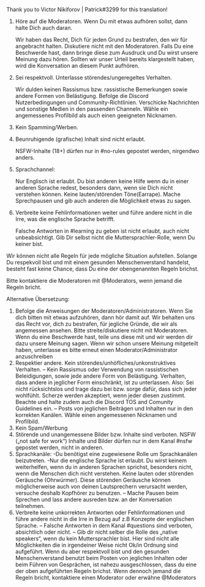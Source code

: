 Thank you to Victor Nikiforov | Patrick#3299 for this translation!

1.  Höre auf die Moderatoren. Wenn Du mit etwas aufhören sollst, dann halte Dich auch daran.

    Wir haben das Recht, Dich für jeden Grund zu bestrafen, den wir für angebracht halten.
    Diskutiere nicht mit den Moderatoren. Falls Du eine Beschwerde hast, dann bringe diese zum Ausdruck und Du wirst unsere Meinung dazu hören. 
    Sollten wir unser Urteil bereits klargestellt haben, wird die Konversation an diesem Punkt aufhören.

2.  Sei respektvoll. Unterlasse störendes/ungeregeltes Verhalten.

    Wir dulden keinen Rassismus bzw. rassistische Bemerkungen sowie andere Formen von Belästigung.
    Befolge die Discord Nutzerbedingungen und Community-Richtlinien.
    Verschicke Nachrichten und sonstige Medien in den passenden Channeln.
    Wähle ein angemessenes Profilbild als auch einen geeigneten Nicknamen.

3.  Kein Spamming/Werben.

4.  Beunruhigende (grafische) Inhalt sind nicht erlaubt.

    NSFW-Inhalte (18+) dürfen nur in #no-rules gepostet werden, nirgendwo anders.

5.  Sprachchannel:

    Nur Englisch ist erlaubt. Du bist anderen keine Hilfe wenn du in einer anderen Sprache redest, besonders dann, wenn sie Dich nicht verstehen können.
    Keine lauten/störenden Töne(Earrape).
    Mache Sprechpausen und gib auch anderen die Möglichkeit etwas zu sagen.

6.  Verbreite keine Fehlinformationen weiter und führe andere nicht in die Irre, was die englische Sprache betrifft.

    Falsche Antworten in #learning zu geben ist nicht erlaubt, auch nicht unbeabsichtigt.
    Gib Dir selbst nicht die Muttersprachler-Rolle, wenn Du keiner bist.

Wir können nicht alle Regeln für jede mögliche Situation aufstellen. Solange Du respekvoll bist und mit einem gesunden Menschenverstand handelst, besteht fast keine Chance, dass Du eine der obengenannten Regeln brichst.

Bitte kontaktiere die Moderatoren mit @Moderators, wenn jemand die Regeln bricht.

Alternative Übersetzung:

1.    Befolge die Anweisungen der Moderatoren/Administratoren. Wenn Sie dich bitten mit etwas aufzuhören, dann hör damit auf. Wir behalten uns das Recht vor, dich zu bestrafen, für jegliche Gründe, die wir als angemessen ansehen. Bitte streite/diskutiere nicht mit Moderatoren. Wenn du eine Beschwerde hast, teile uns diese mit und wir werden dir dazu unsere Meinung sagen. Wenn wir schon unsere Meinung mitgeteilt haben, unterlasse es bitte erneut einen Moderator/Administrator anzuschreiben
2.    Respektier andere. Kein störendes/unhöfliches/unkonstruktives Verhalten. – Kein Rassismus oder Verwendung von rassistischen Beleidigungen, sowie jede andere Form von Belästigung.  Verhalten, dass andere in jeglicher Form einschränkt, ist zu unterlassen. Also: Sei nicht rücksichtslos und trage dazu bei bzw. sorge dafür, dass sich jeder wohlfühlt. Scherze werden akzeptiert, wenn jeder diesen zustimmt. Beachte und halte zudem auch die Discord TOS and Comunity Guidelines ein. – Posts von jeglichen Beiträgen und Inhalten nur in den korrekten Kanälen. Wähle einen angemessenen Nicknamen und Profilbild.
3.    Kein Spam/Werbung
4.    Störende und unangemessene Bilder bzw. Inhalte sind verboten. NSFW („not safe for work“) Inhalte und Bilder dürfen nur in dem Kanal #nsfw gepostet werden, nicht in anderen.
5.    Sprachkanäle: -Du benötigst eine zugewiesene Rolle um Sprachkanälen beizutreten. -Nur die englische Sprache ist erlaubt. Du wirst keinem weiterhelfen, wenn du in anderen Sprachen sprichst, besonders nicht, wenn die Menschen dich nicht verstehen. Keine lauten oder störenden Geräusche (Ohrwürmer). Diese störenden Geräusche können möglicherweise auch von deinen Lautsprechern verursacht werden, versuche deshalb Kopfhörer zu benutzen. – Mache Pausen beim Sprechen und lass andere ausreden bzw. an der Konversation teilnehmen. 
6.    Verbreite keine unkorrekten Antworten oder Fehlinformationen und führe andere nicht in die Irre in Bezug auf z.B Konzepte der englischen Sprache. – Falsche Antworten in dem Kanal #questions sind verboten, absichtlich oder nicht. – Gib dir nicht selber die Rolle des „native speakers“, wenn du kein Muttersprachler bist. Hier sind nicht alle Möglichkeiten die in irgendeiner Weise nicht Ok/in Ordnung sind aufgeführt. Wenn du aber respektvoll bist und den gesunden Menschenverstand benutzt beim Posten von jeglichen Inhalten oder beim Führen von Gesprächen, ist nahezu ausgeschlossen, dass du eine der oben aufgeführten Regeln brichst. Wenn dennoch jemand die Regeln bricht, kontaktiere einen Moderator oder erwähne @Moderators